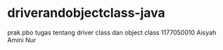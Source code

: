# driverandobjectclass-java
prak.pbo tugas tentang driver class dan object class 
1177050010 Aisyah Amini Nur
